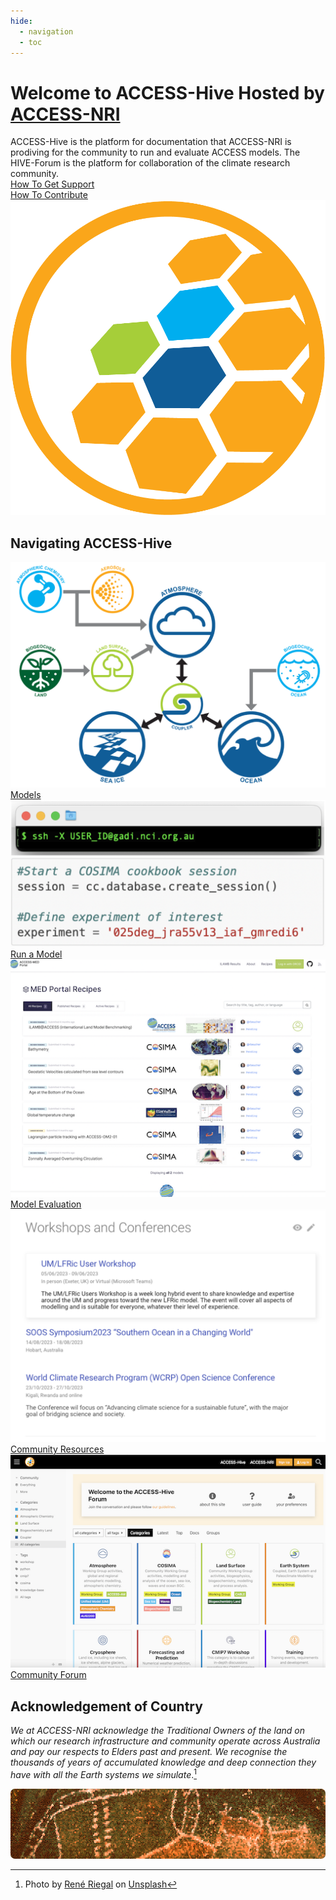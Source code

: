 ```yaml
---
hide:
  - navigation
  - toc
---
```


<!-- ![ACCESS-HIVE Logo](assets/ACCESS_icon_HIVE.png){align=right width=40%} -->
# <div><span class="highlight-bg"> Welcome to ACCESS-Hive</span>  Hosted by [ACCESS-NRI](http://access-nri.org.au) </div>

<!-- [![github-contributors](https://img.shields.io/github/contributors/ACCESS-Hive/access-hive.github.io?color=blue&style=plastic)][github-repo] -->
<!-- [![forum-users](https://img.shields.io/discourse/users?color=blue&label=forum&server=https%3A%2F%2Fforum.access-hive.org.au&style=plastic)][forum] -->


<div class="with-border introduction">
    <div>
        ACCESS-Hive is the platform for documentation that ACCESS-NRI is prodiving for the community to run and evaluate ACCESS models.  
        The HIVE-Forum is the platform for collaboration of the climate research community.
        <div>
            <div class="squared-card-text-container highlight-bg bg-color-like-tab bold"><a href="https://forum.access-hive.org.au/about">How To Get Support</a></div>
            <div class="squared-card-text-container highlight-bg bg-color-like-tab bold"><a href="./contribute">How To Contribute</a></div>
        </div>
    </div>
    <img src="assets/ACCESS_icon_HIVE.png">
</div>

## Navigating ACCESS-Hive
<div class="card-container" style="flex-wrap:nowrap;">
    <a href="models" class="squared-card default-text-color">
        <div class="squared-card-image-container">
            <img class="img-cover" src="assets/ACCESS-MODEL.png" alt="Models">
        </div>
        <div class="squared-card-text-container highlight-bg bg-color-like-tab bold">Models</div>
    </a>
    <a href="models/run-a-model" class="squared-card default-text-color">
        <div class="squared-card-image-container">
            <img class="img-cover" src="assets/get_started_example.png" alt="Run a Model">
        </div>
        <div class="squared-card-text-container highlight-bg bg-color-like-tab bold">Run a Model</div>
    </a>
    <a href="model_evaluation" class="squared-card default-text-color">
        <div class="squared-card-image-container">
            <img class="img-cover" src="assets/resources_example.png" alt="Model Evaluation">
        </div>
        <div class="squared-card-text-container highlight-bg bg-color-like-tab bold">Model Evaluation</div>
    </a>
    <a href="community_resources" class="squared-card default-text-color">
        <div class="squared-card-image-container">
            <img class="img-cover" src="assets/community-forum-homepage.png" alt="Community Resources">
        </div>
        <div class="squared-card-text-container highlight-bg bg-color-like-tab bold">Community Resources</div>
    </a>
    <a href="https://forum.access-hive.org.au" target="_blank" class="squared-card default-text-color">
        <div class="squared-card-image-container">
            <img class="img-cover" src="assets/forum_screenshot.png" alt="Community Forum">
        </div>
        <div class="squared-card-text-container highlight-bg bg-color-like-tab bold">Community Forum</div>
    </a>
</div>


## Acknowledgement of Country

<em>We at ACCESS-NRI acknowledge the Traditional Owners of the land on which our research infrastructure and community operate across Australia and pay our respects to Elders past and present. We recognise the thousands of years of accumulated knowledge and deep connection they have with all the Earth systems we simulate</em>.[^2]

<img src = "assets/aboriginal-acknowledgement.png" class="white-img-bg" style="width: 100%; height: 8em; object-fit: cover; border-radius: 7px;"></img>

[^2]:
    Photo by <a href="https://unsplash.com/@riegal?utm_source=unsplash&utm_medium=referral&utm_content=creditCopyText">René Riegal</a> on <a href="https://unsplash.com/photos/3ZQpQvZxb70?utm_source=unsplash&utm_medium=referral&utm_content=creditCopyText">Unsplash</a>
  
<!-- ## License

![CC-BY][CC-BY]{ align=left }
The ACCESS-Hive site is covered by the [CC-BY 4.0 license][human-license].

ACCESS-Hive contains links to other material which is covered by various licensing agreements. Users should directly refer to the terms and conditions of any material they are using to understand their rights and responsibilities.  -->


[HCG]: contribute/index.md
[CC-BY]: https://i.creativecommons.org/l/by/4.0/88x31.png
[human-license]: about/License.md
[access-nri]: https://access-nri.org.au
[resources]: resources/data.md
[github-repo]: https://github.com/ACCESS-Hive/access-hive.github.io.git
[forum]: https://forum.access-hive.org.au
[hamburger button]: https://en.wikipedia.org/wiki/Hamburger_button
[access-hive-github-repo]: https://github.com/ACCESS-Hive/access-hive.github.io
